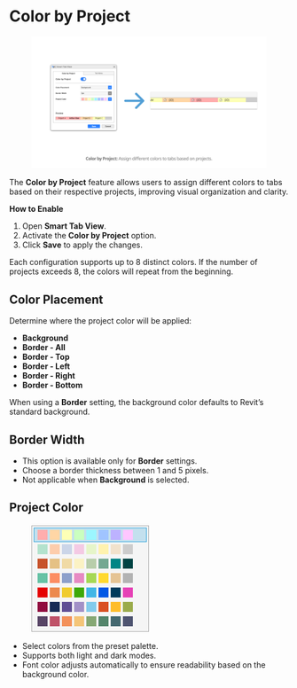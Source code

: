 # Color by Project



<figure><img src="../../.gitbook/assets/image.png" alt=""><figcaption></figcaption></figure>

The **Color by Project** feature allows users to assign different colors to tabs based on their respective projects, improving visual organization and clarity.

**How to Enable**

1. Open **Smart Tab View**.
2. Activate the **Color by Project** option.
3. Click **Save** to apply the changes.

Each configuration supports up to 8 distinct colors. If the number of projects exceeds 8, the colors will repeat from the beginning.

## Color Placement

Determine where the project color will be applied:

* **Background**
* **Border - All**
* **Border - Top**
* **Border - Left**
* **Border - Right**
* **Border - Bottom**

When using a **Border** setting, the background color defaults to Revit’s standard background.

## Border Width

* This option is available only for **Border** settings.
* Choose a border thickness between 1 and 5 pixels.
* Not applicable when **Background** is selected.

## Project Color

<figure><img src="../../.gitbook/assets/image (1).png" alt=""><figcaption></figcaption></figure>

* Select colors from the preset palette.
* Supports both light and dark modes.
* Font color adjusts automatically to ensure readability based on the background color.
